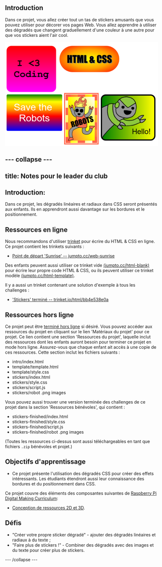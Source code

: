 ## Introduction

Dans ce projet, vous allez créer tout un tas de stickers amusants que vous pouvez utiliser pour décorer vos pages Web. Vous allez apprendre à utiliser des dégradés que changent graduellement d'une couleur à une autre pour que vos stickers aient l'air cool. 

![screenshot](images/stickers-finished.png)

--- collapse ---
---
title: Notes pour le leader du club
---


## Introduction:
Dans ce projet, les dégradés linéaires et radiaux dans CSS seront présentés aux enfants. Ils en apprendront aussi davantage sur les bordures et le positionnement. 

## Ressources en ligne

Nous recommandons d'utiliser [trinket](https://trinket.io/) pour écrire du HTML & CSS en ligne. Ce projet contient les trinkets suivants :

+ [Point de départ 'Sunrise'  -- jumpto.cc/web-sunrise](http://jumpto.cc/web-sunrise)

Des enfants peuvent aussi utiliser ce trinket vide [(jumpto.cc/html-blank)](http://jumpto.cc/html-blank) pour écrire leur propre code HTML & CSS, ou ils peuvent utiliser ce trinket modèle [(jumpto.cc/html-template)](http://jumpto.cc/html-template).

Il y a aussi un trinket contenant une solution d'exemple à tous les challenges :

+ ['Stickers' terminé -- trinket.io/html/bb4e538e0a](https://trinket.io/html/bb4e538e0a)

## Ressources hors ligne
Ce projet peut être [terminé hors ligne](https://www.codeclubprojects.org/en-GB/resources/webdev-working-offline/) si désiré. Vous pouvez accéder aux ressources du projet en cliquant sur le lien 'Matériaux du projet' pour ce projet. Ce lien contient une section 'Ressources du projet', laquelle inclut des ressources dont les enfants auront besoin pour terminer ce projet en mode hors ligne. Assurez-vous que chaque enfant ait accès à une copie de ces ressources. Cette section inclut les fichiers suivants :

+ intro/index.html
+ template/template.html
+ template/style.css
+ stickers/index.html
+ stickers/style.css
+ stickers/script.js
+ stickers/robot .png images

Vous pouvez aussi trouver une version terminée des challenges de ce projet dans la section 'Ressources bénévoles', qui contient :

+ stickers-finished/index.html
+ stickers-finished/style.css
+ stickers-finished/script.js
+ stickers-finished/robot .png images


(Toutes les ressources ci-dessus sont aussi téléchargeables en tant que fichiers `.zip` bénévoles et projet.)

## Objectifs d'apprentissage
+ Ce projet présente l'utilisation des dégradés CSS pour créer des effets intéressants. Les étudiants étendront aussi leur connaissance des bordures et du positionnement dans CSS. 

Ce projet couvre des éléments des composantes suivantes de [Raspberry Pi Digital Making Curriculum](http://rpf.io/curriculum):

+ [Conception de ressources 2D et 3D](https://www.raspberrypi.org/curriculum/design/creator).

## Défis
+ "Créer votre propre sticker dégradé" - ajouter des dégradés linéaires et radiaux à du texte ;
+ "Faire plus de stickers !" - Combiner des dégradés avec des images et du texte pour créer plus de stickers.

--- /collapse ---